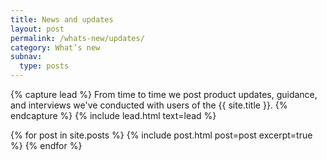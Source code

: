 ```yaml
---
title: News and updates
layout: post
permalink: /whats-new/updates/
category: What’s new
subnav:
  type: posts
---
```

{% capture lead %}
From time to time we post product updates, guidance, and interviews
we've conducted with users of the {{ site.title }}.
{% endcapture %}
{% include lead.html text=lead %}

{% for post in site.posts %}
  {% include post.html post=post excerpt=true %}
{% endfor %}
